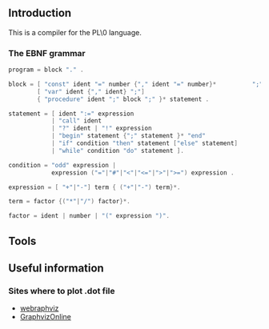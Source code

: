 ## Introduction

This is a compiler for the PL\0  language.

### The EBNF grammar

```c
program = block "." .

block = [ "const" ident "=" number {"," ident "=" number}* 			";"]
        [ "var" ident {"," ident} ";"]
        { "procedure" ident ";" block ";" }* statement .

statement = [ ident ":=" expression 
			| "call" ident
            | "?" ident | "!" expression
            | "begin" statement {";" statement }* "end"
            | "if" condition "then" statement ["else" statement]
            | "while" condition "do" statement ].

condition = "odd" expression |
            expression ("="|"#"|"<"|"<="|">"|">=") expression .

expression = [ "+"|"-"] term { ("+"|"-") term}*.

term = factor {("*"|"/") factor}*.

factor = ident | number | "(" expression ")".
```

## Tools

## Useful information





### Sites where to plot .dot file

- [webraphviz](http://www.webgraphviz.com/)
- [GraphvizOnline](https://dreampuf.github.io/GraphvizOnline/)